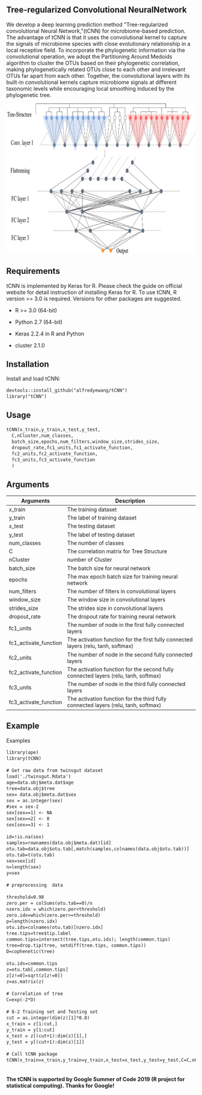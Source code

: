 ## Tree-regularized Convolutional NeuralNetwork
We develop a deep learning prediction method "Tree-regularized convolutional Neural Network,"(tCNN) for microbiome-based prediction. The advantage of tCNN is that it uses the convolutional kernel to capture the signals of microbiome species with close evolutionary relationship in a local receptive field. To incorporate the phylogenetic information via the convolutional operation, we adopt the Partitioning Around Medoids algorithm to cluster the OTUs based on their phylogenetic correlation, making phylogenetically related OTUs close to each other and irrelevant OTUs far apart from each other. Together, the convolutional layers with its built-in convolutional kernels capture microbiome signals at different taxonomic levels while encouraging local smoothing induced by the phylogenetic tree.

<center>

<div align=center><img width="800" height="400" src="https://raw.githubusercontent.com/alfredyewang/tCNN/master/docs/Architecture.jpg"/></div>
</center>  

## Requirements

tCNN is implemented by Keras for R. Please check the guide on official website for detail instruction of installing Keras for R. To use tCNN, R version >= 3.0 is required. Versions for other packages are suggested.

- R >= 3.0 (64-bit)

- Python 2.7 (64-bit)

- Keras 2.2.4 in R and Python

- cluster 2.1.0

## Installation
Install and load tCNN:
```
devtools::install_github("alfredyewang/tCNN")
library("tCNN")
```
## Usage

```
tCNN(x_train,y_train,x_test,y_test,
  C,nCluster,num_classes,
  batch_size,epochs,num_filters,window_size,strides_size,
  dropout_rate,fc1_units,fc1_activate_function,
  fc2_units,fc2_activate_function,
  fc3_units,fc3_activate_function
  )

```
## Arguments
| Arguments     | Description |
| ------------- | ------------- |
| x_train |The training dataset|
| y_train |The label of training dataset|
| x_test  |    The testing dataset|
| y_test      |The label of testing dataset|     
|num_classes     |The number of classes|
|C      | The correlation matrix for Tree Structure |
|nCluster | number of Cluster |
|batch_size | The batch size for neural network |
|epochs | The max epoch batch size for training  neural network |
|num_filters | The number of filters in convolutional layers |
|window_size | The window size in convolutional layers|
|strides_size | The strides size in convolutional layers |
|dropout_rate | The dropout rate for training  neural network
|fc1_units | The number of node in the first fully connected layers |
|fc1_activate_function | The activation function for the first fully connected layers (relu, tanh, softmax)|
|fc2_units | The number of node in the second fully connected layers |
|fc2_activate_function |The activation function for the second fully connected layers (relu, tanh, softmax)|
|fc3_units | The number of node in the third fully connected layers |
fc3_activate_function |The activation function for the third fully connected layers (relu, tanh, softmax)|
## Example

Examples
```
library(ape)
library(tCNN)

# Get raw data from twinsgut dataset
load('./twinsgut.Rdata')
age=data.obj$meta.dat$age
tree=data.obj$tree
sex= data.obj$meta.dat$sex
sex = as.integer(sex)
#sex = sex-2
sex[sex==1] <- NA
sex[sex==2] <- 0
sex[sex==3] <- 1

id=!is.na(sex)
samples=rownames(data.obj$meta.dat)[id]
otu.tab=data.obj$otu.tab[,match(samples,colnames(data.obj$otu.tab))]
otu.tab=t(otu.tab)
sex=sex[id]
n=length(sex)
y=sex

# preprocessing  data

threshold=0.98
zero.per = colSums(otu.tab==0)/n
nzero.idx = which(zero.per<threshold)
zero.idx=which(zero.per>=threshold)
p=length(nzero.idx)
otu.ids=colnames(otu.tab)[nzero.idx]
tree.tips=tree$tip.label
common.tips=intersect(tree.tips,otu.ids); length(common.tips)
tree=drop.tip(tree, setdiff(tree.tips, common.tips))
D=cophenetic(tree)

otu.ids=common.tips
z=otu.tab[,common.tips]
z[z!=0]=sqrt(z[z!=0])
z=as.matrix(z)

# Correlation of tree
C=exp(-2*D)

# 8-2 Training set and Testing set
cut = as.integer(dim(z)[1]*0.8)
x_train = z[1:cut,]
y_train = y[1:cut]
x_test = z[(cut+1):dim(z)[1],]
y_test = y[(cut+1):dim(z)[1]]

# Call tCNN package
tCNN(x_train=x_train,y_train=y_train,x_test=x_test,y_test=y_test,C=C,nCluster=20,num_classes=2,batch_size=16,epochs=20,num_filters=32,window_size=16,strides_size=8,dropout_rate=0.5,fc1_units=64,fc1_activate_function='relu',fc2_units=32,fc2_activate_function='relu',fc3_units=8,fc3_activate_function='relu')


```
#### The tCNN is supported by Google Summer of Code 2019 (R project for statistical computing). Thanks for Google!
